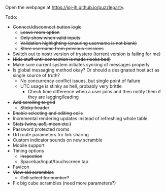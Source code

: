 Open the webpage at https://joj-jh.github.io/puzzleparty.

Todo:
- ~~Connect/disconnect button logic~~
  - ~~Leave room option~~
  - ~~Only show when valid inputs~~
  - ~~Validation highlighting (ensuring username is not blank)~~
  - ~~Store username from previous sessions~~
- Switch out to nostr version of trystero (torrent version is failing for me)
- ~~Hide stuff until connection is made (looks bad)~~
- Make sure current system initiates syncing of messages properly
- Is global messaging method okay? Or should a designated host act as single source of truth?
  - No concurrency conflict issues, but single point of failure
  - UTC usage is stinky as hell, probably very brittle
    - Check time difference when a user joins and then notify them if they are lagging/leading
- ~~Add scrolling to grid~~
  - ~~Sticky header~~
- ~~Enable selecting and editing cells~~
- Incremental rendering updates instead of refreshing whole table
- ~~Stats (wins, ao5, mean etc.)~~
- Password protected rooms
- Url route parameters for link sharing
- Custom indicator sounds on new scramble
- Mobile support
- Timing options
  - ~~Inspection~~
  - Spacebar/input/touchscreen tap
- Favicon
- ~~View old scrambles~~
  - ~~Cell select for number?~~
- Fix big cube scrambles (need more parameters?)

